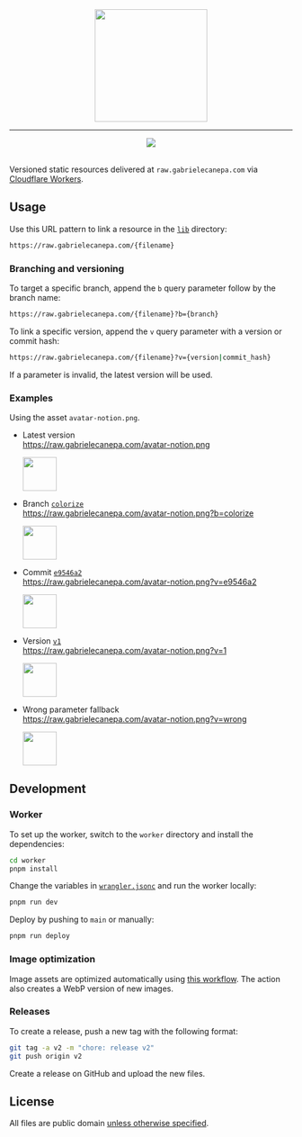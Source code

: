 <div align="center">
  <img src="https://raw.gabrielecanepa.com/raw.svg" width="200">
  <hr>
  <a href="https://github.com/gabrielecanepa/raw/actions/workflows/optimize-images.yml">
    <img src="https://github.com/gabrielecanepa/raw/actions/workflows/optimize-images.yml/badge.svg">
  </a>
</div>
<br>

Versioned static resources delivered at `raw.gabrielecanepa.com` via [Cloudflare Workers](https://workers.cloudflare.com).

## Usage

Use this URL pattern to link a resource in the [`lib`](./lib) directory:

```sh
https://raw.gabrielecanepa.com/{filename}
```

### Branching and versioning

To target a specific branch, append the `b` query parameter follow by the branch name:

```sh
https://raw.gabrielecanepa.com/{filename}?b={branch}
```

To link a specific version, append the `v` query parameter with a version or commit hash:

```sh
https://raw.gabrielecanepa.com/{filename}?v={version|commit_hash}
```

If a parameter is invalid, the latest version will be used.

### Examples

Using the asset `avatar-notion.png`.

- Latest version<br>
  https://raw.gabrielecanepa.com/avatar-notion.png
  <div><img width="60" src="https://raw.gabrielecanepa.com/avatar-notion.png"></div>

- Branch [`colorize`](https://github.com/gabrielecanepa/raw/tree/colorize)<br>
  https://raw.gabrielecanepa.com/avatar-notion.png?b=colorize<br>
  <div><img width="60" src="https://raw.gabrielecanepa.com/avatar-notion.png?b=colorize&"></div>

- Commit [`e9546a2`](https://github.com/gabrielecanepa/raw/commit/e9546a2)<br>
  https://raw.gabrielecanepa.com/avatar-notion.png?v=e9546a2<br>
  <div><img width="60" src="https://raw.gabrielecanepa.com/avatar-notion.png?v=e9546a2"></div>

- Version [`v1`](https://github.com/gabrielecanepa/raw/releases/tag/v1)<br>
  https://raw.gabrielecanepa.com/avatar-notion.png?v=1<br>
  <div><img width="60" src="https://raw.gabrielecanepa.com/avatar-notion.png?v=1"></div>

- Wrong parameter fallback<br>
  https://raw.gabrielecanepa.com/avatar-notion.png?v=wrong<br>
  <div><img width="60" src="https://raw.gabrielecanepa.com/avatar-notion.png?v=wrong"></div>

## Development

### Worker

To set up the worker, switch to the `worker` directory and install the dependencies:

```sh
cd worker
pnpm install
```

Change the variables in [`wrangler.jsonc`](./worker/wrangler.jsoc) and run the worker locally:

```sh
pnpm run dev
```

Deploy by pushing to `main` or manually:

```sh
pnpm run deploy
```

### Image optimization

Image assets are optimized automatically using [this workflow](https://github.com/gabrielecanepa/raw/actions/workflows/optimize-images.yml). The action also creates a WebP version of new images.

### Releases

To create a release, push a new tag with the following format:

```sh
git tag -a v2 -m "chore: release v2"
git push origin v2
```

Create a release on GitHub and upload the new files.

## License

All files are public domain [unless otherwise specified](LICENSE).
